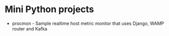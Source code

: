 # Mini Python projects
  * procmon - Sample realtime host metric monitor that uses Django, WAMP router and Kafka
